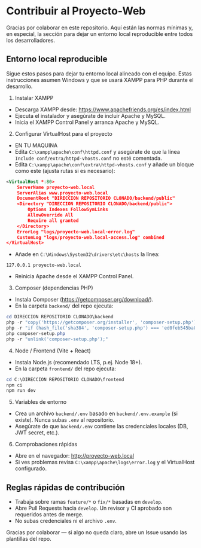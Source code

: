 # Contribuir al Proyecto-Web

Gracias por colaborar en este repositorio. Aquí están las normas mínimas y, en especial, la sección para dejar un entorno local reproducible entre todos los desarrolladores.

## Entorno local reproducible
Sigue estos pasos para dejar tu entorno local alineado con el equipo. Estas instrucciones asumen Windows y que se usará XAMPP para PHP durante el desarrollo.

1) Instalar XAMPP
- Descarga XAMPP desde: https://www.apachefriends.org/es/index.html
- Ejecuta el instalador y asegúrate de incluir Apache y MySQL.
- Inicia el XAMPP Control Panel y arranca Apache y MySQL.

2) Configurar VirtualHost para el proyecto
- EN TU MAQUINA
- Edita `C:\xampp\apache\conf\httpd.conf` y asegúrate de que la línea `Include conf/extra/httpd-vhosts.conf` no esté comentada.
- Edita `C:\xampp\apache\conf\extra\httpd-vhosts.conf` y añade un bloque como este (ajusta rutas si es necesario):

```xml
<VirtualHost *:80>
    ServerName proyecto-web.local
    ServerAlias www.proyecto-web.local
    DocumentRoot "DIRECCION REPOSITORIO CLONADO/backend/public"
    <Directory "DIRECCION REPOSITORIO CLONADO/backend/public">
        Options Indexes FollowSymLinks
        AllowOverride All
        Require all granted
    </Directory>
    ErrorLog "logs/proyecto-web.local-error.log"
    CustomLog "logs/proyecto-web.local-access.log" combined
</VirtualHost>
```

- Añade en `C:\Windows\System32\drivers\etc\hosts` la línea:
```
127.0.0.1 proyecto-web.local
```
- Reinicia Apache desde el XAMPP Control Panel.

3) Composer (dependencias PHP)
- Instala Composer (https://getcomposer.org/download/).
- En la carpeta `backend/` del repo ejecuta:

```powershell
cd DIRECCION REPOSITORIO CLONADO\backend
php -r "copy('https://getcomposer.org/installer', 'composer-setup.php');"
php -r "if (hash_file('sha384', 'composer-setup.php') === 'ed0feb545ba87161262f2d45a633e34f591ebb3381f2e0063c345ebea4d228dd0043083717770234ec00c5a9f9593792') { echo 'Installer verified'.PHP_EOL; } else { echo 'Installer corrupt'.PHP_EOL; unlink('composer-setup.php'); exit(1); }"
php composer-setup.php
php -r "unlink('composer-setup.php');"
```

4) Node / Frontend (Vite + React)
- Instala Node.js (recomendado LTS, p.ej. Node 18+).
- En la carpeta `frontend/` del repo ejecuta:

```powershell
cd C:\DIRECCION REPOSITORIO CLONADO\frontend
npm ci
npm run dev
```

5) Variables de entorno
- Crea un archivo `backend/.env` basado en `backend/.env.example` (si existe). Nunca subas `.env` al repositorio.
- Asegúrate de que `backend/.env` contiene las credenciales locales (DB, JWT secret, etc.).

6) Comprobaciones rápidas
- Abre en el navegador: http://proyecto-web.local
- Si ves problemas revisa `C:\xampp\apache\logs\error.log` y el VirtualHost configurado.

## Reglas rápidas de contribución
- Trabaja sobre ramas `feature/*` o `fix/*` basadas en `develop`.
- Abre Pull Requests hacia `develop`. Un revisor y CI aprobado son requeridos antes de merge.
- No subas credenciales ni el archivo `.env`.

Gracias por colaborar — si algo no queda claro, abre un Issue usando las plantillas del repo.
